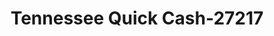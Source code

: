 ---
f_zip-code: 37075
f_state-code: TN
title: Tennessee Quick Cash-27217
f_phone: 615-264-5796
f_city-only: Hendersonville
f_address: 297 New Shackle Island Road Hendersonville
f_location-unique-id: '27217'
slug: tennessee-quick-cash-27217
updated-on: '2024-05-30T13:46:58.046Z'
created-on: '2024-05-30T13:36:59.803Z'
published-on: '2024-05-30T13:54:32.469Z'
f_city-state: cms/city/hendersonville-tn.md
f_company: cms/company/tennessee-quick-cash.md
f_state: cms/state/tennessee.md
layout: '[payday-loan].html'
tags: payday-loan
---